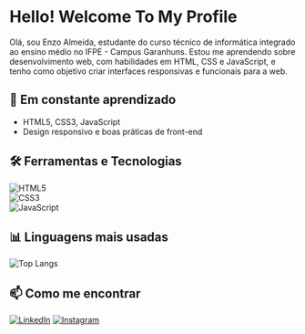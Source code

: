 # Hello! Welcome To My Profile

Olá, sou Enzo Almeida, estudante do curso técnico de informática integrado ao ensino médio no IFPE - Campus Garanhuns. Estou me aprendendo sobre desenvolvimento web, com habilidades em HTML, CSS e JavaScript, e tenho como objetivo criar interfaces responsivas e funcionais para a web.

## 🌱 Em constante aprendizado  
- HTML5, CSS3, JavaScript  
- Design responsivo e boas práticas de front-end

## 🛠️ Ferramentas e Tecnologias  
![HTML5](https://img.shields.io/badge/HTML5-E34F26?style=for-the-badge&logo=html5&logoColor=white)  
![CSS3](https://img.shields.io/badge/CSS3-1572B6?style=for-the-badge&logo=css3&logoColor=white)  
![JavaScript](https://img.shields.io/badge/JavaScript-F7DF1E?style=for-the-badge&logo=javascript&logoColor=black)  

## 📊 Linguagens mais usadas  
![Top Langs](https://github-readme-stats.vercel.app/api/top-langs/?username=Enzoalmeida07&layout=compact&hide=html&title_color=ffffff&text_color=ffffff&bg_color=000000)

## 📫 Como me encontrar  
[![LinkedIn](https://img.shields.io/badge/LinkedIn-blue?style=for-the-badge&logo=linkedin&logoColor=white)](https://www.linkedin.com/in/enzo-almeida-3a5bb5344)
[![Instagram](https://img.shields.io/badge/Instagram-ff007f?style=for-the-badge&logo=instagram&logoColor=white)](https://www.instagram.com/enzoalmeidda/)
